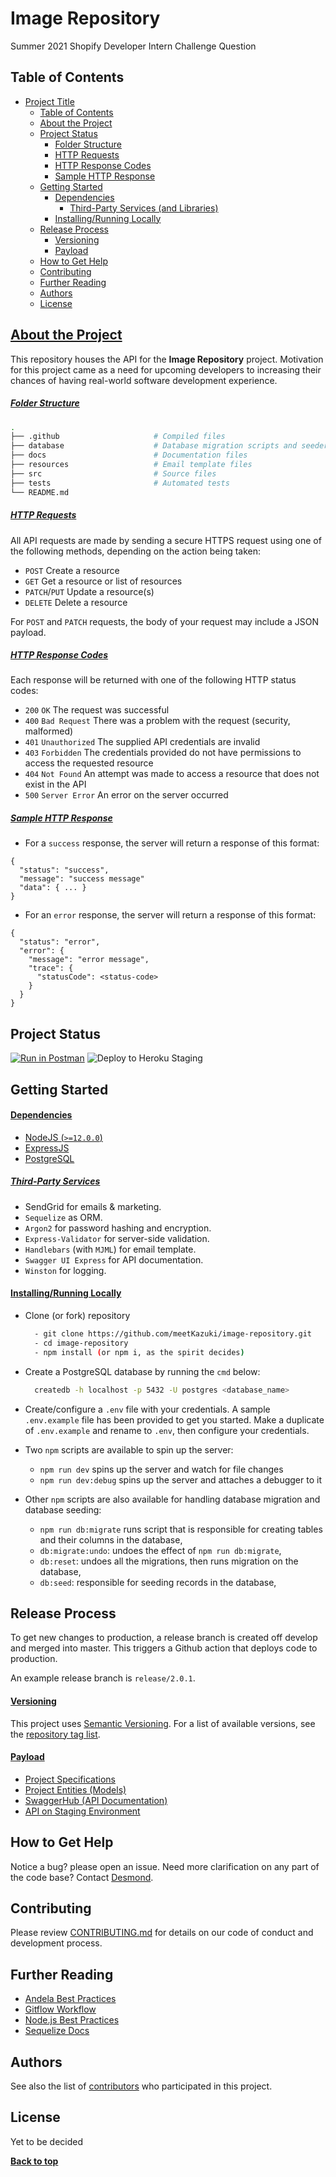 # Image Repository

Summer 2021 Shopify Developer Intern Challenge Question

## Table of Contents

- [Project Title](#project-title)
  - [Table of Contents](#table-of-contents)
  - [About the Project](#about-the-project)
  - [Project Status](#project-status)
    - [Folder Structure](#folder-structure)
    - [HTTP Requests](#http-requests)
    - [HTTP Response Codes](#http-response-codes)
    - [Sample HTTP Response](#sample-http-response)
  - [Getting Started](#getting-started)
    - [Dependencies](#dependencies)
      - [Third-Party Services (and Libraries)](#third-party-services)
    - [Installing/Running Locally](#installing-running-locally)
  - [Release Process](#release-process)
    - [Versioning](#versioning)
    - [Payload](#payload)
  - [How to Get Help](#how-to-get-help)
  - [Contributing](#contributing)
  - [Further Reading](#further-reading)
  - [Authors](#authors)
  - [License](#license)

## [About the Project](#about-the-project)

This repository houses the API for the **Image Repository** project. Motivation for this project came as a need for upcoming developers to increasing their chances of having real-world software development experience.

##### [Folder Structure](#folder-structure)

```bash
.
├── .github                     # Compiled files
├── database                    # Database migration scripts and seeders
├── docs                        # Documentation files
├── resources                   # Email template files
├── src                         # Source files
├── tests                       # Automated tests
└── README.md
```

##### [HTTP Requests](#http-requests)

All API requests are made by sending a secure HTTPS request using one of the following methods, depending on the action being taken:

- `POST` Create a resource
- `GET` Get a resource or list of resources
- `PATCH`/`PUT` Update a resource(s)
- `DELETE` Delete a resource

For `POST` and `PATCH` requests, the body of your request may include a JSON payload.

##### [HTTP Response Codes](#http-response-codes)

Each response will be returned with one of the following HTTP status codes:

- `200` `OK` The request was successful
- `400` `Bad Request` There was a problem with the request (security, malformed)
- `401` `Unauthorized` The supplied API credentials are invalid
- `403` `Forbidden` The credentials provided do not have permissions to access the requested resource
- `404` `Not Found` An attempt was made to access a resource that does not exist in the API
- `500` `Server Error` An error on the server occurred

##### [Sample HTTP Response](#sample-http-response)

- For a `success` response, the server will return a response of this format:

```
{
  "status": "success",
  "message": "success message"
  "data": { ... }
}
```

- For an `error` response, the server will return a response of this format:

```
{
  "status": "error",
  "error": {
    "message": "error message",
    "trace": {
      "statusCode": <status-code>
    }
  }
}
```

## Project Status

[![Run in Postman](https://run.pstmn.io/button.svg)](https://app.getpostman.com/run-collection/4bbf6ff4e1701c8355e2#?env%5BImage%20Repository%20Development%20Environment%5D=W3sia2V5IjoibG9jYWxob3N0IiwidmFsdWUiOiJodHRwOi8vbG9jYWxob3N0OjY3ODkiLCJlbmFibGVkIjp0cnVlfSx7ImtleSI6InN0YWdpbmciLCJ2YWx1ZSI6Imh0dHBzOi8vaW1nLXJlcG8tc3RhZ2luZy5oZXJva3VhcHAuY29tIiwiZW5hYmxlZCI6dHJ1ZX1d)
![Deploy to Heroku Staging](https://github.com/meetKazuki/image-repository/workflows/Deploy%20to%20Heroku%20Staging/badge.svg)

## Getting Started

#### [Dependencies](#dependencies)

- [NodeJS (`>=12.0.0`)](https://nodejs.org/en/download/)
- [ExpressJS](https://expressjs.com/)
- [PostgreSQL](https://www.postgresql.org/download/)

##### [Third-Party Services](#third-party-services)

- SendGrid for emails & marketing.
- `Sequelize` as ORM.
- `Argon2` for password hashing and encryption.
- `Express-Validator` for server-side validation.
- `Handlebars` (with `MJML`) for email template.
- `Swagger UI Express` for API documentation.
- `Winston` for logging.

#### [Installing/Running Locally](#installing-running-locally)

- Clone (or fork) repository
  ```sh
    - git clone https://github.com/meetKazuki/image-repository.git
    - cd image-repository
    - npm install (or npm i, as the spirit decides)
  ```
- Create a PostgreSQL database by running the `cmd` below:

  ```sh
    createdb -h localhost -p 5432 -U postgres <database_name>
  ```

- Create/configure a `.env` file with your credentials. A sample `.env.example` file has been provided to get you started. Make a duplicate of `.env.example` and rename to `.env`, then configure your credentials.
- Two `npm` scripts are available to spin up the server:
  - `npm run dev` spins up the server and watch for file changes
  - `npm run dev:debug` spins up the server and attaches a debugger to it
- Other `npm` scripts are also available for handling database migration and database seeding:
  - `npm run db:migrate` runs script that is responsible for creating tables and their columns in the database,
  - `db:migrate:undo`: undoes the effect of `npm run db:migrate`,
  - `db:reset`: undoes all the migrations, then runs migration on the database,
  - `db:seed`: responsible for seeding records in the database,

## Release Process

To get new changes to production, a release branch is created off develop and merged into master. This triggers a Github action that deploys code to production.

An example release branch is `release/2.0.1`.

#### [Versioning](#versioning)

This project uses [Semantic Versioning](http://semver.org/). For a list of available versions, see the [repository tag list](https://github.com/your/project/tags).

#### [Payload](#payload)

- [Project Specifications](https://docs.google.com/document/d/1ZKRywXQLZWOqVOHC4JkF3LqdpO3Llpfk_CkZPR8bjak/edit#heading=h.n7bww7g70ipk)
- [Project Entities (Models)](https://dbdiagram.io/d/5ffe524880d742080a3613aa)
- [SwaggerHub (API Documentation)](https://app.swaggerhub.com/apis/meetKazuki/Image-Repository/1.0.0)
- [API on Staging Environment](https://img-repo-staging.herokuapp.com/api/v1)

## How to Get Help

Notice a bug? please open an issue. Need more clarification on any part of the code base? Contact [Desmond](https://github.com/meetKazuki).

## Contributing

Please review [CONTRIBUTING.md](.github/CONTRIBUTING.md) for details on our code of conduct and development process.

## Further Reading

- [Andela Best Practices](https://github.com/andela/bestpractices/wiki)
- [Gitflow Workflow](https://www.atlassian.com/git/tutorials/comparing-workflows/gitflow-workflow)
- [Node.js Best Practices](https://github.com/goldbergyoni/nodebestpractices)
- [Sequelize Docs](https://sequelize.org/master/)

## Authors

See also the list of [contributors](https://github.com/devcareer/Get-Intern-backend/graphs/contributors) who participated in this project.

## License

Yet to be decided

**[Back to top](#table-of-contents)**
